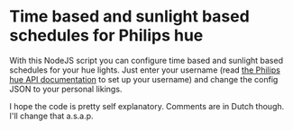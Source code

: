 # Time based and sunlight based schedules for Philips hue
With this NodeJS script you can configure time based and sunlight based schedules for your hue lights. Just enter your username (read [the Philips hue API documentation](http://developers.meethue.com/gettingstarted.html) to set up your username) and change the config JSON to your personal likings.

I hope the code is pretty self explanatory. Comments are in Dutch though. I'll change that a.s.a.p.
